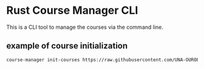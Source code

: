 # Rust Course Manager CLI

This is a CLI tool to manage the courses via the command line.

## example of course initialization

```sh
course-manager init-courses https://raw.githubusercontent.com/UNA-OUROBOROS/course-manager-data/master/ING-SIST-UNA-V1.json
```

